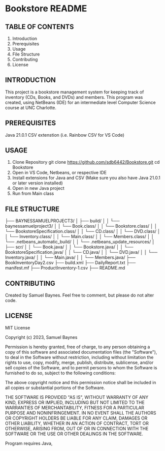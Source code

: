 # Bookstore README

## TABLE OF CONTENTS
1. Introduction
2. Prerequisites
3. Usage
4. File Structure
5. Contributing
6. License

## INTRODUCTION
This project is a bookstore management system for keeping track of inventory (CDs, Books, and DVDs) and members. This program was created, using NetBeans (IDE) for an intermediate level Computer Science course at UNC Charlotte.

## PREREQUISITES
Java 21.0.1
CSV extenstion (i.e. Rainbow CSV for VS Code)

## USAGE
1. Clone Repository
    git clone https://github.com/sdb6442/Bookstore.git
    cd Bookstore
2. Open in VS Code, Netbeans, or respective IDE
3. Install extensions for Java and CSV (Make sure you also have Java 21.0.1 or later version installed)
4. Open in new Java project
5. Run from Main class

## FILE STRUCTURE

├── BAYNESSAMUELPROJECT3/
│   ├── build/
│   │   └── baynessamuelproject3/
│   │       └── Book.class/
│   │       └── Bookstore.class/
│   │       └── BookstoreSpecification.class/
│   │       └── CD.class/
│   │       └── DVD.class/
│   │       └── Inventory.class/
│   │       └── Main.class/
│   │       └── Members.class/
│   │   └── .netbeans_automatic_build/
│   │   └── .netbeans_update_resources/
│   ├── scr/
│   │   └── Book.java/
│   │   └── Bookstore.java/
│   │   └── BookstoreSpecification.java/
│   │   └── CD.java/
│   │   └── DVD.java/
│   │   └── Inventory.java/
│   │   └── Main.java/
│   │   └── Members.java/
├── BookInventoryDay2.csv
├── build.xml
├── DailyReport.txt
├── manifest.mf
├── ProductInventory-1.csv
├── README.md

## CONTRIBUTING
Created by Samuel Baynes.  Feel free to comment, but please do not alter code.

## LICENSE
MIT License

Copyright (c) 2023, Samuel Baynes

Permission is hereby granted, free of charge, to any person obtaining a copy
of this software and associated documentation files (the "Software"), to deal
in the Software without restriction, including without limitation the rights
to use, copy, modify, merge, publish, distribute, sublicense, and/or sell
copies of the Software, and to permit persons to whom the Software is
furnished to do so, subject to the following conditions:

The above copyright notice and this permission notice shall be included in
all copies or substantial portions of the Software.

THE SOFTWARE IS PROVIDED "AS IS", WITHOUT WARRANTY OF ANY KIND, EXPRESS OR
IMPLIED, INCLUDING BUT NOT LIMITED TO THE WARRANTIES OF MERCHANTABILITY,
FITNESS FOR A PARTICULAR PURPOSE AND NONINFRINGEMENT. IN NO EVENT SHALL THE
AUTHORS OR COPYRIGHT HOLDERS BE LIABLE FOR ANY CLAIM, DAMAGES OR OTHER
LIABILITY, WHETHER IN AN ACTION OF CONTRACT, TORT OR OTHERWISE, ARISING FROM,
OUT OF OR IN CONNECTION WITH THE SOFTWARE OR THE USE OR OTHER DEALINGS IN
THE SOFTWARE.

Program requires Java, 